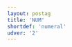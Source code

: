 ```yaml
---
layout: postag
title: 'NUM'
shortdef: 'numeral'
udver: '2'
---
```

<!-- Interlanguage links updated Ne 5. května 2024, 18:19:38 CEST -->
